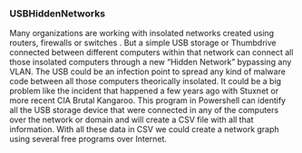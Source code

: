 ### USBHiddenNetworks

Many organizations are working with insolated networks created using routers, firewalls or switches . But a simple USB storage or Thumbdrive connected between different computers within that network can connect all those insolated computers through a new “Hidden Network” bypassing any VLAN. The USB could be an infection point to spread any kind of malware code between all those computers theorically insolated. It could be a big problem like the incident that happened a few years ago with Stuxnet or more recent CIA Brutal Kangaroo. This program in Powershell can identify all the USB storage device that were connected in any of the computers over the network or domain and will create a CSV file with all that information. With all these data in CSV we could create a network graph using several free programs over Internet.
